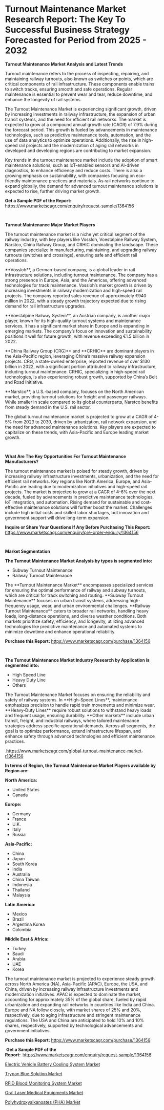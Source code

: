 <p><h1>Turnout Maintenance Market Research Report: The Key To Successful Business Strategy Forecasted for Period from 2025 - 2032</h1></p><p><strong>Turnout Maintenance Market Analysis and Latest Trends</strong></p>
<p><p>Turnout maintenance refers to the process of inspecting, repairing, and maintaining railway turnouts, also known as switches or points, which are critical components of rail infrastructure. These components enable trains to switch tracks, ensuring smooth and safe operations. Regular maintenance is essential to prevent wear and tear, reduce downtime, and enhance the longevity of rail systems.</p><p>The Turnout Maintenance Market is experiencing significant growth, driven by increasing investments in railway infrastructure, the expansion of urban transit systems, and the need for efficient rail networks. The market is expected to grow at a compound annual growth rate (CAGR) of 7.9% during the forecast period. This growth is fueled by advancements in maintenance technologies, such as predictive maintenance tools, automation, and the use of data analytics to optimize operations. Additionally, the rise in high-speed rail projects and the modernization of aging rail networks in developed and developing regions are contributing to market expansion.</p><p>Key trends in the turnout maintenance market include the adoption of smart maintenance solutions, such as IoT-enabled sensors and AI-driven diagnostics, to enhance efficiency and reduce costs. There is also a growing emphasis on sustainability, with companies focusing on eco-friendly maintenance practices and materials. As rail networks continue to expand globally, the demand for advanced turnout maintenance solutions is expected to rise, further driving market growth.</p></p>
<p><strong>Get a Sample PDF of the Report:&nbsp;</strong> <a href="https://www.marketscagr.com/enquiry/request-sample/1364156?utm_campaign=2038&utm_medium=2&utm_source=Github&utm_content=ia&utm_term=22012025&utm_id=turnout-maintenance">https://www.marketscagr.com/enquiry/request-sample/1364156</a></p>
<p>&nbsp;</p>
<p><strong>Turnout Maintenance Major Market Players</strong></p>
<p><p>The turnout maintenance market is a niche yet critical segment of the railway industry, with key players like Vossloh, Voestalpine Railway System, Narstco, China Railway Group, and CRHIC dominating the landscape. These companies specialize in manufacturing, maintaining, and upgrading railway turnouts (switches and crossings), ensuring safe and efficient rail operations.</p><p>**Vossloh**, a German-based company, is a global leader in rail infrastructure solutions, including turnout maintenance. The company has a strong presence in Europe, Asia, and the Americas, offering advanced technologies for track maintenance. Vossloh’s market growth is driven by increasing investments in railway modernization and high-speed rail projects. The company reported sales revenue of approximately €940 million in 2022, with a steady growth trajectory expected due to rising demand for rail infrastructure upgrades.</p><p>**Voestalpine Railway System**, an Austrian company, is another major player, known for its high-quality turnout systems and maintenance services. It has a significant market share in Europe and is expanding in emerging markets. The company’s focus on innovation and sustainability positions it well for future growth, with revenue exceeding €1.5 billion in 2022.</p><p>**China Railway Group (CRG)** and **CRHIC** are dominant players in the Asia-Pacific region, leveraging China’s massive railway expansion projects. CRG, a state-owned enterprise, reported revenue of over $130 billion in 2022, with a significant portion attributed to railway infrastructure, including turnout maintenance. CRHIC, specializing in high-speed rail technologies, is also experiencing robust growth, supported by China’s Belt and Road Initiative.</p><p>**Narstco**, a U.S.-based company, focuses on the North American market, providing turnout solutions for freight and passenger railways. While smaller in scale compared to its global counterparts, Narstco benefits from steady demand in the U.S. rail sector.</p><p>The global turnout maintenance market is projected to grow at a CAGR of 4-5% from 2023 to 2030, driven by urbanization, rail network expansion, and the need for advanced maintenance solutions. Key players are expected to capitalize on these trends, with Asia-Pacific and Europe leading market growth.</p></p>
<p>&nbsp;</p>
<p><strong>What Are The Key Opportunities For Turnout Maintenance Manufacturers?</strong></p>
<p><p>The turnout maintenance market is poised for steady growth, driven by increasing railway infrastructure investments, urbanization, and the need for efficient rail networks. Key regions like North America, Europe, and Asia-Pacific are leading due to modernization initiatives and high-speed rail projects. The market is projected to grow at a CAGR of 4-6% over the next decade, fueled by advancements in predictive maintenance technologies, IoT integration, and automation. Rising demand for sustainable and cost-effective maintenance solutions will further boost the market. Challenges include high initial costs and skilled labor shortages, but innovation and government support will drive long-term expansion.</p></p>
<p><strong>Inquire or Share Your Questions If Any Before Purchasing This Report:</strong> <a href="https://www.marketscagr.com/enquiry/pre-order-enquiry/1364156?utm_campaign=2038&utm_medium=2&utm_source=Github&utm_content=ia&utm_term=22012025&utm_id=turnout-maintenance">https://www.marketscagr.com/enquiry/pre-order-enquiry/1364156</a></p>
<p>&nbsp;</p>
<p><strong>Market Segmentation</strong></p>
<p><strong>The Turnout Maintenance Market Analysis by types is segmented into:</strong></p>
<p><ul><li>Subway Turnout Maintenance</li><li>Railway Turnout Maintenance</li></ul></p>
<p><p>The **Turnout Maintenance Market** encompasses specialized services for ensuring the optimal performance of railway and subway turnouts, which are critical for track switching and routing. **Subway Turnout Maintenance** focuses on urban transit systems, addressing high-frequency usage, wear, and urban environmental challenges. **Railway Turnout Maintenance** caters to broader rail networks, handling heavy loads, long-distance operations, and diverse weather conditions. Both markets prioritize safety, efficiency, and longevity, utilizing advanced technologies like predictive maintenance and automated systems to minimize downtime and enhance operational reliability.</p></p>
<p><strong>Purchase this Report:&nbsp;</strong><a href="https://www.marketscagr.com/purchase/1364156?utm_campaign=2038&utm_medium=2&utm_source=Github&utm_content=ia&utm_term=22012025&utm_id=turnout-maintenance">https://www.marketscagr.com/purchase/1364156</a></p>
<p>&nbsp;</p>
<p><strong>The Turnout Maintenance Market Industry Research by Application is segmented into:</strong></p>
<p><ul><li>High Speed Line</li><li>Heavy Duty Line</li><li>Others</li></ul></p>
<p><p>The Turnout Maintenance Market focuses on ensuring the reliability and safety of railway systems. In **High-Speed Lines**, maintenance emphasizes precision to handle rapid train movements and minimize wear. **Heavy-Duty Lines** require robust solutions to withstand heavy loads and frequent usage, ensuring durability. **Other markets** include urban transit, freight, and industrial railways, where tailored maintenance strategies address specific operational demands. Across all segments, the goal is to optimize performance, extend infrastructure lifespan, and enhance safety through advanced technologies and efficient maintenance practices.</p></p>
<p><a href="https://www.marketscagr.com/global-turnout-maintenance-market-r1364156?utm_campaign=2038&utm_medium=2&utm_source=Github&utm_content=ia&utm_term=22012025&utm_id=turnout-maintenance">&nbsp;https://www.marketscagr.com/global-turnout-maintenance-market-r1364156</a></p>
<p><strong>In terms of Region, the Turnout Maintenance Market Players available by Region are:</strong></p>
<p>
    <p> <strong> North America: </strong>
        <ul>
            <li>United States</li>
            <li>Canada</li>
        </ul>
        </p> 
    <p> <strong> Europe: </strong>
        <ul>
            <li>Germany</li>
            <li>France</li>
            <li>U.K.</li>
            <li>Italy</li>
            <li>Russia</li>
        </ul>
        </p> 
    <p> <strong> Asia-Pacific: </strong>
        <ul>
            <li>China</li>
            <li>Japan</li>
            <li>South Korea</li>
            <li>India</li>
            <li>Australia</li>
            <li>China Taiwan</li>
            <li>Indonesia</li>
            <li>Thailand</li>
            <li>Malaysia</li>
        </ul>
        </p> 
    <p> <strong> Latin America: </strong>
        <ul>
            <li>Mexico</li>
            <li>Brazil</li>
            <li>Argentina Korea</li>
            <li>Colombia</li>
        </ul>
        </p> 
    <p> <strong> Middle East & Africa: </strong>
        <ul>
            <li>Turkey</li>
            <li>Saudi</li>
            <li>Arabia</li>
            <li>UAE</li>
            <li>Korea</li>
        </ul>
    </p>
    </p>
<p><p>The turnout maintenance market is projected to experience steady growth across North America (NA), Asia-Pacific (APAC), Europe, the USA, and China, driven by increasing railway infrastructure investments and modernization initiatives. APAC is expected to dominate the market, accounting for approximately 35% of the global share, fueled by rapid urbanization and expanding rail networks in countries like India and China. Europe and NA follow closely, with market shares of 25% and 20%, respectively, due to aging infrastructure and stringent maintenance regulations. The USA and China are anticipated to hold 10% and 10% shares, respectively, supported by technological advancements and government initiatives.</p></p>
<p><strong>Purchase this Report: </strong><a href="https://www.marketscagr.com/purchase/1364156?utm_campaign=2038&utm_medium=2&utm_source=Github&utm_content=ia&utm_term=22012025&utm_id=turnout-maintenance">https://www.marketscagr.com/purchase/1364156</a></p>
<p>&nbsp;<strong>Get a Sample PDF of the Report:&nbsp;&nbsp;</strong><a href="https://www.marketscagr.com/enquiry/request-sample/1364156?utm_campaign=2038&utm_medium=2&utm_source=Github&utm_content=ia&utm_term=22012025&utm_id=turnout-maintenance">https://www.marketscagr.com/enquiry/request-sample/1364156</a></p>
<p><strong></strong></p>
<p><p><a href="https://github.com/santosh758595/Market-Research-Report-List-6/blob/main/electric-vehicle-battery-cooling-system-market.md?utm_campaign=2038&utm_medium=2&utm_source=Github&utm_content=ia&utm_term=22012025&utm_id=turnout-maintenance">Electric Vehicle Battery Cooling System Market</a></p><p><a href="https://www.linkedin.com/pulse/trypan-blue-solution-industry-resonance-143-amplification-zbfde?utm_campaign=2038&utm_medium=2&utm_source=Github&utm_content=ia&utm_term=22012025&utm_id=turnout-maintenance">Trypan Blue Solution Market</a></p><p><a href="https://www.linkedin.com/pulse/rfid-blood-monitoring-system-market-size-status-forecast-bauqc?utm_campaign=2038&utm_medium=2&utm_source=Github&utm_content=ia&utm_term=22012025&utm_id=turnout-maintenance">RFID Blood Monitoring System Market</a></p><p><a href="https://www.linkedin.com/pulse/in-depth-oral-laser-medical-equipments-report-industry-analysis-3pjne?utm_campaign=2038&utm_medium=2&utm_source=Github&utm_content=ia&utm_term=22012025&utm_id=turnout-maintenance">Oral Laser Medical Equipments Market</a></p><p><a href="https://www.linkedin.com/pulse/whats-powering-polyhydroxyalkanoates-pha-market-growth-insights-l5nce?utm_campaign=2038&utm_medium=2&utm_source=Github&utm_content=ia&utm_term=22012025&utm_id=turnout-maintenance">Polyhydroxyalkanoates (PHA) Market</a></p></p>